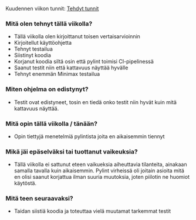 Kuudennen viikon tunnit: [Tehdyt tunnit](https://github.com/BananaMayo/Connect4/blob/main/Dokumentaatio/Ty%C3%B6tunnit.md#viikko6)

### Mitä olen tehnyt tällä viikolla?

- Tällä viikolla olen kirjoittanut toisen vertaisarvioinnin
-  Kirjoitellut käyttöohjetta
-  Tehnyt testailua
-  Siistinyt koodia
-  Korjanut koodia siltä osin että pylint toimisi CI-pipelinessä
-  Saanut testit niin että kattavuus näyttää hyvälle
-  Tehnyt enemmän Minimax testailua

### Miten ohjelma on edistynyt?

- Testit ovat edistyneet, tosin en tiedä onko testit niin hyvät kuin mitä kattavuus näyttää.

### Mitä opin tällä viikolla / tänään?

- Opin tiettyjä menetelmiä pylintista joita en aikaisemmin tiennyt

### Mikä jäi epäselväksi tai tuottanut vaikeuksia?
 
- Tällä viikolla ei sattunut eteen vaikueksia aiheuttavia tilanteita, ainakaan samalla tavalla kuin aikaisemmin. Pylint virheissä
oli joitain asioita mitä en olisi saanut korjattua ilman suuria muutoksia, joten piilotin ne huomiot käytöstä.

### Mitä teen seuraavaksi?

- Taidan siistiä koodia ja toteuttaa vielä muutamat tarkemmat testit
